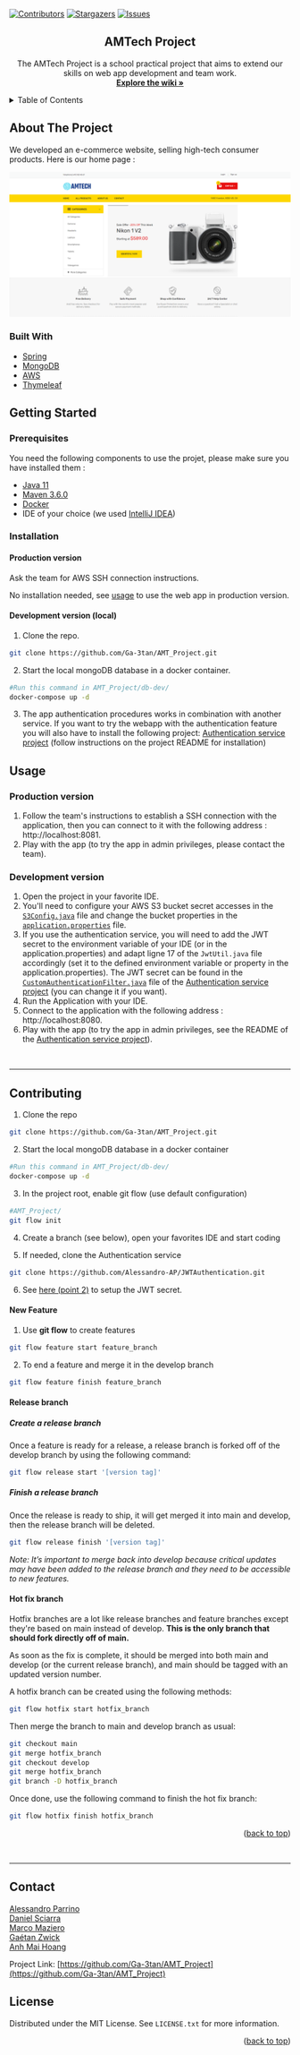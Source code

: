 [![Contributors][contributors-shield]][contributors-url]
[![Stargazers][stars-shield]][stars-url]
[![Issues][issues-shield]][issues-url]

<div align="center">
  <h2>AMTech Project</h2>
  <p>
    The AMTech Project is a school practical project that aims to extend our skills on web app development and team work.
    <br />
    <a href="https://github.com/Ga-3tan/AMT_Project/wiki"><strong>Explore the wiki »</strong></a>
    <br />
  </p>
</div>


<!-- TABLE OF CONTENTS -->

<details>
  <summary>Table of Contents</summary>
  <ol>
    <li>
      <a href="#about-the-project">About The Project</a>
      <ul>
        <li><a href="#built-with">Built With</a></li>
      </ul>
    </li>
    <li>
      <a href="#getting-started">Getting Started</a>
      <ul>
        <li><a href="#prerequisites">Prerequisites</a></li>
        <li><a href="#installation">Installation</a></li>
      </ul>
    </li>
    <li><a href="#usage">Usage</a></li>
    <li><a href="#contributing">Contributing</a></li>
    <li><a href="#license">License</a></li>
    <li><a href="#contact">Contact</a></li>
  </ol>
</details>


<!-- ABOUT THE PROJECT -->

## About The Project

We developed an e-commerce website, selling high-tech consumer products. Here is our home page :

![image-20220106152531769](readme_images/image-20220106152531769.png)

### Built With

* [Spring](https://spring.io/)
* [MongoDB](https://www.mongodb.com/)
* [AWS](https://https://aws.amazon.com/)
* [Thymeleaf](https://www.thymeleaf.org/)

<!-- GETTING STARTED -->

## Getting Started

### Prerequisites

You need the following components to use the projet, please make sure you have installed them :

* [Java 11](https://jdk.java.net/11/)
* [Maven 3.6.0](https://maven.apache.org/install.html)
* [Docker](https://docs.docker.com/get-docker/)
* IDE of your choice (we used [IntelliJ IDEA](https://www.jetbrains.com/fr-fr/idea/))

### Installation

#### Production version

Ask the team for AWS SSH connection instructions.

No installation needed, see [usage](#Usage) to use the web app in production version.

#### Development version (local)

1. Clone the repo.

```sh
git clone https://github.com/Ga-3tan/AMT_Project.git
```

2. Start the local mongoDB database in a docker container.

```sh
#Run this command in AMT_Project/db-dev/
docker-compose up -d
```

3. The app authentication procedures works in combination with another service. If you want to try the webapp with the authentication feature you will also have to install the following project: [Authentication service project](https://github.com/Alessandro-AP/JWTAuthentication) (follow instructions on the project README for installation)

## Usage

### Production version

1. Follow the team's instructions to establish a SSH connection with the application, then you can connect to it with the following address : http://localhost:8081.
2. Play with the app (to try the app in admin privileges, please contact the team).

### Development version

1. Open the project in your favorite IDE.
2. You'll need to configure your AWS S3 bucket secret accesses in the [`S3Config.java`](src/main/java/com/example/amtech/config/S3Config.java) file and change the bucket properties in the [`application.properties`](src/main/resources/application.properties) file.
3. If you use the authentication service, you will need to add the JWT secret to the environment variable of your IDE (or in the application.properties) and adapt ligne 17 of the `JwtUtil.java` file accordingly (set it to the defined environment variable or property in the application.properties). The JWT secret can be found in the [`CustomAuthenticationFilter.java`](https://github.com/Alessandro-AP/JWTAuthentication/blob/master/src/main/java/com/example/springjwt/filter/CustomAuthenticationFilter.java) file of the [Authentication service project](https://github.com/Alessandro-AP/JWTAuthentication) (you can change it if you want).
4. Run the Application with your IDE.
5. Connect to the application with the following address : http://localhost:8080.
6. Play with the app (to try the app in admin privileges, see the README of the [Authentication service project](https://github.com/Alessandro-AP/JWTAuthentication)).
<br>

------

<!-- CONTRIBUTING -->

## Contributing

1. Clone the repo

```sh
git clone https://github.com/Ga-3tan/AMT_Project.git
```

2. Start the local mongoDB database in a docker container

```sh
#Run this command in AMT_Project/db-dev/
docker-compose up -d
```

3. In the project root, enable git flow (use default configuration)

```sh
#AMT_Project/
git flow init
```

4. Create a branch (see below), open your favorites IDE and start coding

5. If needed, clone the Authentication service

```sh
git clone https://github.com/Alessandro-AP/JWTAuthentication.git
```

6. See [here (point 2)](#development-version) to setup the JWT secret.

#### New Feature

1. Use **git flow** to create features

```sh
git flow feature start feature_branch
```

2. To end a feature and merge it in the develop branch

```sh
git flow feature finish feature_branch
```

#### Release branch

##### **Create a release branch**

Once a feature is ready for a release, a release branch is forked off of the develop branch by using the following command:

```sh
git flow release start '[version tag]'
```
##### **Finish a release branch**

Once the release is ready to ship, it will get merged it into main and develop, then the release branch will be deleted.

```sh
git flow release finish '[version tag]'
```

_Note: It’s important to merge back into develop because critical updates may have been added to the release branch and they need to be accessible to new features._

#### Hot fix branch

Hotfix branches are a lot like release branches and feature branches except they're based on main instead of develop. __This is the only branch that should fork directly off of main.__

As soon as the fix is complete, it should be merged into both main and develop (or the current release branch), and main should be tagged with an updated version number.

A hotfix branch can be created using the following methods:

   ```sh
git flow hotfix start hotfix_branch
   ```

Then merge the branch to main and develop branch as usual:

   ```sh
git checkout main
git merge hotfix_branch
git checkout develop
git merge hotfix_branch
git branch -D hotfix_branch
   ```

Once done, use the following command to finish the hot fix branch:

   ```sh
git flow hotfix finish hotfix_branch
   ```


<p align="right">(<a href="#top">back to top</a>)</p><br />

---
<!-- CONTACT -->

## Contact
[Alessandro Parrino](https://github.com/Alessandro-AP) <br>
[Daniel Sciarra](https://github.com/DS-Daniel) <br>
[Marco Maziero](https://github.com/MazieroMarco) <br>
[Gaétan Zwick](https://github.com/Ga-3tan) <br>
[Anh Mai Hoang](https://github.com/MaIT-HgA) <br>

Project Link: [https://github.com/Ga-3tan/AMT_Project](https://github.com/Ga-3tan/AMT_Project)

<!-- MARKDOWN LINKS & IMAGES -->
<!-- https://www.markdownguide.org/basic-syntax/#reference-style-links -->

[contributors-shield]: https://img.shields.io/github/contributors/Ga-3tan/AMT_Project.svg?style=for-the-badge
[contributors-url]: https://github.com/Ga-3tan/AMT_Project/graphs/contributors
[stars-shield]: https://img.shields.io/github/stars/Ga-3tan/AMT_Project.svg?style=for-the-badge
[stars-url]: https://github.com/Ga-3tan/AMT_Project/stargazers
[issues-shield]: https://img.shields.io/github/issues/Ga-3tan/AMT_Project.svg?style=for-the-badge
[issues-url]: https://github.com/Ga-3tan/AMT_Project/issues
[product-screenshot]: readme_images/screenshot.png

<!-- LICENSE -->

## License

Distributed under the MIT License. See `LICENSE.txt` for more information.

<p align="right">(<a href="#top">back to top</a>)</p>

